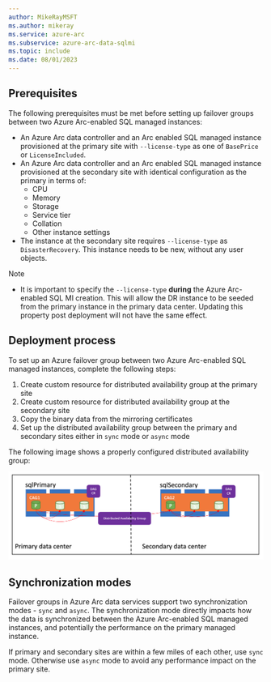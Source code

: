 ```yaml
---
author: MikeRayMSFT
ms.author: mikeray
ms.service: azure-arc
ms.subservice: azure-arc-data-sqlmi
ms.topic: include
ms.date: 08/01/2023
---
```



## Prerequisites

The following prerequisites must be met before setting up failover groups between two Azure Arc-enabled SQL managed instances:

- An Azure Arc data controller and an Arc enabled SQL managed instance provisioned at the primary site with `--license-type` as one of `BasePrice` or `LicenseIncluded`. 
- An Azure Arc data controller and an Arc enabled SQL managed instance provisioned at the secondary site with identical configuration as the primary in terms of:
  - CPU
  - Memory
  - Storage
  - Service tier
  - Collation
  - Other instance settings
- The instance at the secondary site requires `--license-type` as `DisasterRecovery`. This instance needs to be new, without any user objects. 

> [!NOTE]
> - It is important to specify the `--license-type` **during** the Azure Arc-enabled SQL MI creation. This will allow the DR instance to be seeded from the primary instance in the primary data center. Updating this property post deployment will not have the same effect.

## Deployment process

To set up an Azure failover group between two Azure Arc-enabled SQL managed instances, complete the following steps:

1. Create custom resource for distributed availability group at the primary site
1. Create custom resource for distributed availability group at the secondary site
1. Copy the binary data from the mirroring certificates 
1. Set up the distributed availability group between the primary and secondary sites
 either in `sync` mode or `async` mode

The following image shows a properly configured distributed availability group:

![Diagram showing a properly configured distributed availability group](..\media\business-continuity\distributed-availability-group.png)

## Synchronization modes

Failover groups in Azure Arc data services support two synchronization modes - `sync` and `async`. The synchronization mode directly impacts how the data is synchronized between the Azure Arc-enabled SQL managed instances, and potentially the performance on the primary managed instance. 

If primary and secondary sites are within a few miles of each other, use `sync` mode. Otherwise use `async` mode to avoid any performance impact on the primary site.
